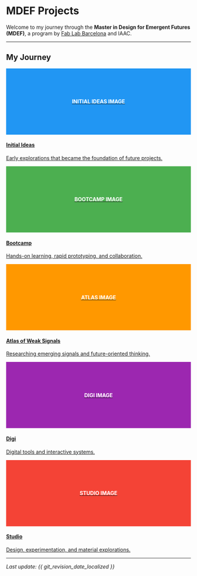 # MDEF Projects

Welcome to my journey through the **Master in Design for Emergent Futures (MDEF)**, a program by [Fab Lab Barcelona](https://mdef.fablabbcn.org/) and IAAC.

---

## My Journey

<div class="image-grid">

<div class="grid-item">
    <a href="project/project.md" class="grid-link">
        <div class="image-placeholder" style="background: #2196F3; color: white; height: 180px; display: flex; align-items: center; justify-content: center; font-weight: bold;">
            INITIAL IDEAS IMAGE
        </div>
        <div class="grid-text">
            <h4>Initial Ideas</h4>
            <p>Early explorations that became the foundation of future projects.</p>
        </div>
    </a>
</div>

<div class="grid-item">
    <a href="term1/01-Bootcamp.md" class="grid-link">
        <div class="image-placeholder" style="background: #4CAF50; color: white; height: 180px; display: flex; align-items: center; justify-content: center; font-weight: bold;">
            BOOTCAMP IMAGE
        </div>
        <div class="grid-text">
            <h4>Bootcamp</h4>
            <p>Hands-on learning, rapid prototyping, and collaboration.</p>
        </div>
    </a>
</div>

<div class="grid-item">
    <a href="term1/02-Atlas of Weak Signals.md" class="grid-link">
        <div class="image-placeholder" style="background: #FF9800; color: white; height: 180px; display: flex; align-items: center; justify-content: center; font-weight: bold;">
            ATLAS IMAGE
        </div>
        <div class="grid-text">
            <h4>Atlas of Weak Signals</h4>
            <p>Researching emerging signals and future-oriented thinking.</p>
        </div>
    </a>
</div>

<div class="grid-item">
    <a href="term1/01-Bootcamp.md" class="grid-link">
        <div class="image-placeholder" style="background: #9C27B0; color: white; height: 180px; display: flex; align-items: center; justify-content: center; font-weight: bold;">
            DIGI IMAGE
        </div>
        <div class="grid-text">
            <h4>Digi</h4>
            <p>Digital tools and interactive systems.</p>
        </div>
    </a>
</div>

<div class="grid-item">
    <a href="term1/01-Bootcamp.md" class="grid-link">
        <div class="image-placeholder" style="background: #F44336; color: white; height: 180px; display: flex; align-items: center; justify-content: center; font-weight: bold;">
            STUDIO IMAGE
        </div>
        <div class="grid-text">
            <h4>Studio</h4>
            <p>Design, experimentation, and material explorations.</p>
        </div>
    </a>
</div>

</div>

---

*Last update: {{ git_revision_date_localized }}*
